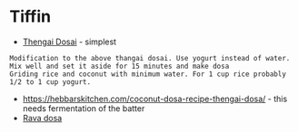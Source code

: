 # Tiffin
- [Thengai Dosai](http://htmlpreview.github.io/?https://github.com/paramraghavan/cookbook/blob/master/tiffin/thengai-dosai.html) - simplest
```
Modification to the above thangai dosai. Use yogurt instead of water.
Mix well and set it aside for 15 minutes and make dosa
Griding rice and coconut with minimum water. For 1 cup rice probably 1/2 to 1 cup yogurt.
```
  
- https://hebbarskitchen.com/coconut-dosa-recipe-thengai-dosa/ - this needs fermentation of the batter
- [Rava dosa](https://www.youtube.com/watch?v=80a6dSq0aOA)
